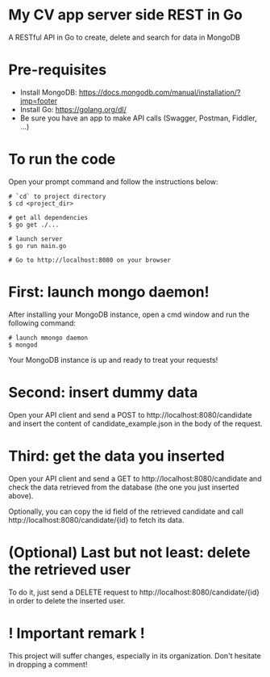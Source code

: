 # My CV app server side REST in Go
A RESTful API in Go to create, delete and search for data in MongoDB

# Pre-requisites
- Install MongoDB: https://docs.mongodb.com/manual/installation/?jmp=footer
- Install Go: https://golang.org/dl/
- Be sure you have an app to make API calls (Swagger, Postman, Fiddler, ...)

# To run the code
Open your prompt command and follow the instructions below:

```
# `cd` to project directory
$ cd <project_dir>

# get all dependencies
$ go get ./...

# launch server
$ go run main.go

# Go to http://localhost:8080 on your browser
```

# First: launch mongo daemon!
After installing your MongoDB instance, open a cmd window and run the following command:
```
# launch mmongo daemon
$ mongod
```

Your MongoDB instance is up and ready to treat your requests!

# Second: insert dummy data
Open your API client and send a POST to http://localhost:8080/candidate and insert the content of candidate_example.json in the body of the request.

# Third: get the data you inserted
Open your API client and send a GET to http://localhost:8080/candidate and check the data retrieved from the database (the one you just inserted above).

Optionally, you can copy the id field of the retrieved candidate and call http://localhost:8080/candidate/{id} to fetch its data.

# (Optional) Last but not least: delete the retrieved user
To do it, just send a DELETE request to http://localhost:8080/candidate/{id} in order to delete the inserted user.

# ! Important remark !
This project will suffer changes, especially in its organization. Don't hesitate in dropping a comment!

